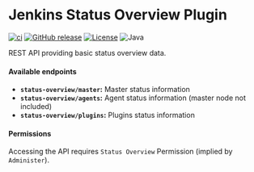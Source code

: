 # Jenkins Status Overview Plugin

[![ci](https://github.com/jhnc-oss/jenkins-status-overview/actions/workflows/ci.yml/badge.svg)](https://github.com/jhnc-oss/jenkins-status-overview/actions/workflows/ci.yml)
[![GitHub release](https://img.shields.io/github/release/jhnc-oss/jenkins-status-overview.svg)](https://github.com/jhnc-oss/jenkins-status-overview/releases)
[![License](https://img.shields.io/badge/license-MIT-yellow.svg)](LICENSE)
![Java](https://img.shields.io/badge/java-11-green.svg)

REST API providing basic status overview data.

#### Available endpoints

- **`status-overview/master`:** Master status information
- **`status-overview/agents`:** Agent status information (master node not included)
- **`status-overview/plugins`:** Plugins status information

#### Permissions

Accessing the API requires `Status Overview` Permission (implied by `Administer`).
